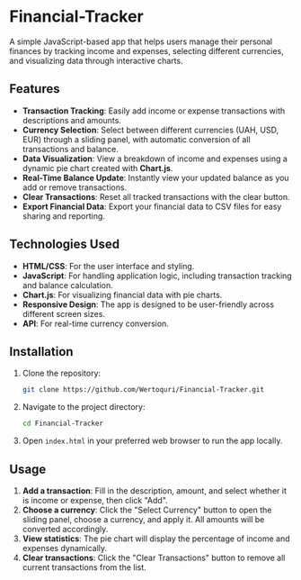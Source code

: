 # Financial-Tracker

A simple JavaScript-based app that helps users manage their personal finances by tracking income and expenses, selecting different currencies, and visualizing data through interactive charts.

## Features

- **Transaction Tracking**: Easily add income or expense transactions with descriptions and amounts.
- **Currency Selection**: Select between different currencies (UAH, USD, EUR) through a sliding panel, with automatic conversion of all transactions and balance.
- **Data Visualization**: View a breakdown of income and expenses using a dynamic pie chart created with **Chart.js**.
- **Real-Time Balance Update**: Instantly view your updated balance as you add or remove transactions.
- **Clear Transactions**: Reset all tracked transactions with the clear button.
- **Export Financial Data**: Export your financial data to CSV files for easy sharing and reporting.

## Technologies Used

- **HTML/CSS**: For the user interface and styling.
- **JavaScript**: For handling application logic, including transaction tracking and balance calculation.
- **Chart.js**: For visualizing financial data with pie charts.
- **Responsive Design**: The app is designed to be user-friendly across different screen sizes.
- **API**: For real-time currency conversion.

## Installation

1. Clone the repository:

   ```bash
   git clone https://github.com/Wertoquri/Financial-Tracker.git
   ```

2. Navigate to the project directory:

   ```bash
   cd Financial-Tracker
   ```

3. Open `index.html` in your preferred web browser to run the app locally.

## Usage

1. **Add a transaction**: Fill in the description, amount, and select whether it is income or expense, then click "Add".
2. **Choose a currency**: Click the "Select Currency" button to open the sliding panel, choose a currency, and apply it. All amounts will be converted accordingly.
3. **View statistics**: The pie chart will display the percentage of income and expenses dynamically.
4. **Clear transactions**: Click the "Clear Transactions" button to remove all current transactions from the list.

